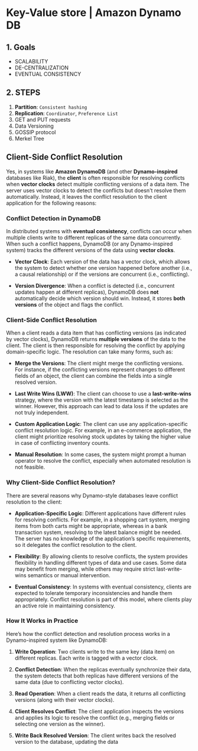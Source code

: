 # Key-Value store  | Amazon Dynamo DB

## 1. Goals
- SCALABILITY
- DE-CENTRALIZATION
- EVENTUAL CONSISTENCY

## 2. STEPS
1. **Partition**: `Consistent hashing` 
2. **Replication**: `Coordinator`, `Preference List`
3. GET and PUT requests
4. Data Versioning
5. GOSSIP protocol
6. Merkel Tree

## Client-Side Conflict Resolution

Yes, in systems like **Amazon DynamoDB** (and other **Dynamo-inspired** databases like Riak), the **client** is often responsible for resolving conflicts when **vector clocks** detect multiple conflicting versions of a data item. The server uses vector clocks to detect the conflicts but doesn't resolve them automatically. Instead, it leaves the conflict resolution to the client application for the following reasons:

### Conflict Detection in DynamoDB
In distributed systems with **eventual consistency**, conflicts can occur when multiple clients write to different replicas of the same data concurrently. When such a conflict happens, DynamoDB (or any Dynamo-inspired system) tracks the different versions of the data using **vector clocks**. 

- **Vector Clock**: Each version of the data has a vector clock, which allows the system to detect whether one version happened before another (i.e., a causal relationship) or if the versions are concurrent (i.e., conflicting).

- **Version Divergence**: When a conflict is detected (i.e., concurrent updates happen at different replicas), DynamoDB does **not** automatically decide which version should win. Instead, it stores **both versions** of the object and flags the conflict.

### Client-Side Conflict Resolution
When a client reads a data item that has conflicting versions (as indicated by vector clocks), DynamoDB returns **multiple versions** of the data to the client. The client is then responsible for resolving the conflict by applying domain-specific logic. The resolution can take many forms, such as:

- **Merge the Versions**: The client might merge the conflicting versions. For instance, if the conflicting versions represent changes to different fields of an object, the client can combine the fields into a single resolved version.

- **Last Write Wins (LWW)**: The client can choose to use a **last-write-wins** strategy, where the version with the latest timestamp is selected as the winner. However, this approach can lead to data loss if the updates are not truly independent.

- **Custom Application Logic**: The client can use any application-specific conflict resolution logic. For example, in an e-commerce application, the client might prioritize resolving stock updates by taking the higher value in case of conflicting inventory counts.

- **Manual Resolution**: In some cases, the system might prompt a human operator to resolve the conflict, especially when automated resolution is not feasible.

### Why Client-Side Conflict Resolution?
There are several reasons why Dynamo-style databases leave conflict resolution to the client:

- **Application-Specific Logic**: Different applications have different rules for resolving conflicts. For example, in a shopping cart system, merging items from both carts might be appropriate, whereas in a bank transaction system, resolving to the latest balance might be needed. The server has no knowledge of the application’s specific requirements, so it delegates the conflict resolution to the client.

- **Flexibility**: By allowing clients to resolve conflicts, the system provides flexibility in handling different types of data and use cases. Some data may benefit from merging, while others may require strict last-write-wins semantics or manual intervention.

- **Eventual Consistency**: In systems with eventual consistency, clients are expected to tolerate temporary inconsistencies and handle them appropriately. Conflict resolution is part of this model, where clients play an active role in maintaining consistency.

### How It Works in Practice
Here’s how the conflict detection and resolution process works in a Dynamo-inspired system like DynamoDB:

1. **Write Operation**: Two clients write to the same key (data item) on different replicas. Each write is tagged with a vector clock.

2. **Conflict Detection**: When the replicas eventually synchronize their data, the system detects that both replicas have different versions of the same data (due to conflicting vector clocks).

3. **Read Operation**: When a client reads the data, it returns all conflicting versions (along with their vector clocks).

4. **Client Resolves Conflict**: The client application inspects the versions and applies its logic to resolve the conflict (e.g., merging fields or selecting one version as the winner).

5. **Write Back Resolved Version**: The client writes back the resolved version to the database, updating the data